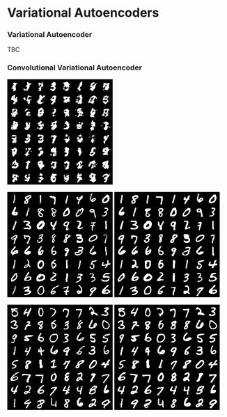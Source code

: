 # Variational Autoencoders

### Variational Autoencoder

TBC

### Convolutional Variational Autoencoder
![](experiments/convolutional/runs/2019-08-09_21-45-06/generated_images/generated_images.gif)

![Ground truth](experiments/convolutional/runs/2019-08-09_21-45-06/generated_images/test/ground_truth/ground_truth.gif)     ![Reconstructed](experiments/convolutional/runs/2019-08-09_21-45-06/generated_images/test/reconstructed/reconstructed.gif)


![Ground truth](experiments/convolutional/runs/2019-08-09_21-45-06/generated_images/test/ground_truth/image_at_iter_000067.png)     ![Reconstructed](experiments/convolutional/runs/2019-08-09_21-45-06/generated_images/test/reconstructed/image_at_iter_000067.png)
